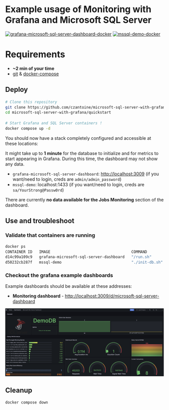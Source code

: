# Example usage of Monitoring with Grafana and Microsoft SQL Server

[![grafana-microsoft-sql-server-dashboard-docker](https://github.com/czantoine/microsoft-sql-server-with-grafana/actions/workflows/grafana-microsoft-sql-server-dashboard.yml/badge.svg)](https://github.com/czantoine/microsoft-sql-server-with-grafana/actions/workflows/grafana-microsoft-sql-server-dashboard.yml)
[![mssql-demo-docker](https://github.com/czantoine/microsoft-sql-server-with-grafana/actions/workflows/mssql-demo.yml/badge.svg)](https://github.com/czantoine/microsoft-sql-server-with-grafana/actions/workflows/mssql-demo.yml)

# Requirements

- **~2 min of your time**
- [git](https://git-scm.com/) & [docker-compose](https://docs.docker.com/compose/)

## Deploy

``` bash
# Clone this repository
git clone https://github.com/czantoine/microsoft-sql-server-with-grafana
cd microsoft-sql-server-with-grafana/quickstart

# Start Grafana and SQL Server containers !
docker compose up -d
```

You should now have a stack completely configured and accessible at these locations:

It might take up to **1 minute** for the database to initialize and for metrics to start appearing in Grafana. During this time, the dashboard may not show any data.

- `grafana-microsoft-sql-server-dashboard`: [http://localhost:3009](http://localhost:3009) (if you want/need to login, creds are `admin/admin_password`)
- `mssql-demo`: localhost:1433 (if you want/need to login, creds are `sa/YourStrong@Passw0rd`)

There are currently **no data available for the Jobs Monitoring** section of the dashboard.

## Use and troubleshoot

### Validate that containers are running

```bash
docker ps
CONTAINER ID   IMAGE                                    COMMAND          CREATED         STATUS         PORTS                    NAMES
d14c99a109c9   grafana-microsoft-sql-server-dashboard   "/run.sh"        3 minutes ago   Up 3 minutes   0.0.0.0:3009->3000/tcp   grafana
d50232cb287f   mssql-demo                               "./init-db.sh"   3 minutes ago   Up 3 minutes   0.0.0.0:1433->1433/tcp   sqlserver-demo
```

### Checkout the grafana example dashboards

Example dashboards should be available at these addresses:

- **Monitoring dashboard** - [http://localhost:3009/d/microsoft-sql-server-dashboard](http://localhost:3009/d/bff36b75-3eae-44b8-994b-c7a87274d162/microsoft-sql-server-dashboard)

![grafana_dashboard_microsoft_sql_server_example](/docs/images/grafana_dashboard_microsoft_sql_server_example.png)

## Cleanup

```bash
docker compose down
```